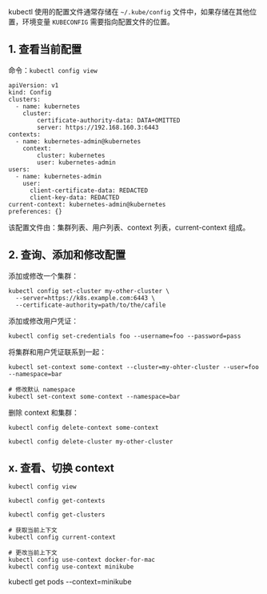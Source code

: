 kubectl 使用的配置文件通常存储在 `~/.kube/config` 文件中，如果存储在其他位置，环境变量 `KUBECONFIG` 需要指向配置文件的位置。

## 1. 查看当前配置

命令：`kubectl config view`

```
apiVersion: v1
kind: Config
clusters:
  - name: kubernetes
    cluster:
        certificate-authority-data: DATA+OMITTED
        server: https://192.168.160.3:6443
contexts:
  - name: kubernetes-admin@kubernetes
    context:
        cluster: kubernetes
        user: kubernetes-admin
users:
  - name: kubernetes-admin
    user:
      client-certificate-data: REDACTED
      client-key-data: REDACTED
current-context: kubernetes-admin@kubernetes
preferences: {}
```

该配置文件由：集群列表、用户列表、context 列表，current-context 组成。

## 2. 查询、添加和修改配置

添加或修改一个集群：

```
kubectl config set-cluster my-other-cluster \
  --server=https://k8s.example.com:6443 \
  --certificate-authority=path/to/the/cafile
```

添加或修改用户凭证：

```
kubectl config set-credentials foo --username=foo --password=pass
```

将集群和用户凭证联系到一起：

```
kubectl set-context some-context --cluster=my-ohter-cluster --user=foo --namespace=bar

# 修改默认 namespace
kubectl set-context some-context --namespace=bar
```

删除 context 和集群：

```
kubectl config delete-context some-context

kubectl config delete-cluster my-other-cluster
```

## x. 查看、切换 context

```
kubectl config view

kubectl config get-contexts

kubectl config get-clusters

# 获取当前上下文
kubectl config current-context

# 更改当前上下文
kubectl config use-context docker-for-mac 
kubectl config use-context minikube
```

kubectl get pods --context=minikube
